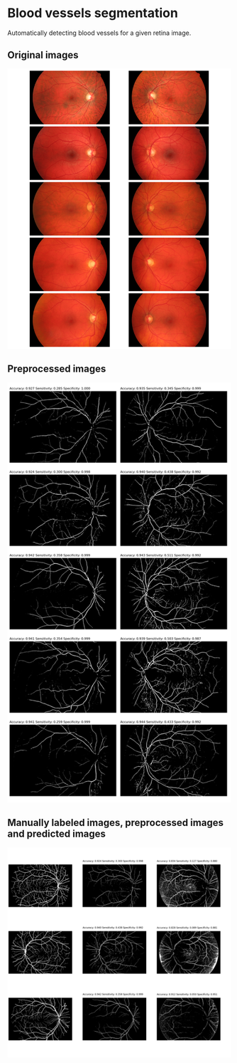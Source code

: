 # Blood vessels segmentation
Automatically detecting blood vessels for a given retina image.


## Original images
![Original images](./res/original-images.png)

## Preprocessed images
![Preprocessed images](./res/preprocessed-images.png)

<!-- ![separated vessels](./res/separated-vessels.png)
 -->
## Manually labeled images, preprocessed images and predicted images
 ![Predicted images](./res/predicted-images.png)


